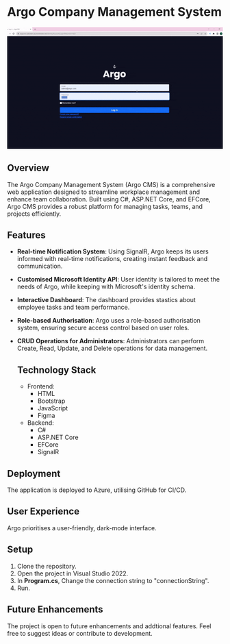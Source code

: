# Argo Company Management System
![Gif showing the different screens and options within the Argo app](readme_assets/optimised_argo_gif.gif)

## Overview
The Argo Company Management System (Argo CMS) is a comprehensive web application designed to streamline workplace management and enhance team collaboration. Built using C#, ASP.NET Core, and EFCore, Argo CMS provides a robust platform for managing tasks, teams, and projects efficiently.

## Features
* **Real-time Notification System**: Using SignalR, Argo keeps its users informed with real-time notifications, creating instant feedback and communication.
* **Customised Microsoft Identity API**: User identity is tailored to meet the needs of Argo, while keeping with Microsoft's identity schema.
* **Interactive Dashboard**: The dashboard provides stastics about employee tasks and team performance.
* **Role-based Authorisation**: Argo uses a role-based authorisation system, ensuring secure access control based on user roles.
* **CRUD Operations for Administrators**: Administrators can perform Create, Read, Update, and Delete operations for data management.

  ## Technology Stack
  * Frontend:
    * HTML
    * Bootstrap
    * JavaScript
    * Figma
  *  Backend:
      * C#
      * ASP.NET Core
      * EFCore
      * SignalR
 
## Deployment
The application is deployed to Azure, utilising GitHub for CI/CD.

## User Experience
Argo prioritises a user-friendly, dark-mode interface. 

## Setup
1. Clone the repository.
2. Open the project in Visual Studio 2022.
3. In **Program.cs**, Change the connection string to "connectionString".
4. Run.

## Future Enhancements
The project is open to future enhancements and addtional features. Feel free to suggest ideas or contribute to development.

